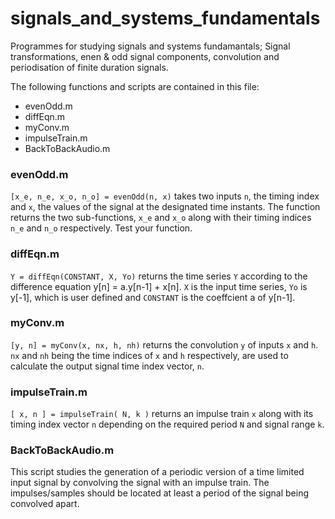 # signals_and_systems_fundamentals
Programmes for studying signals and systems fundamantals; Signal transformations, enen &amp; odd signal components, convolution and periodisation of finite duration signals.

The following functions and scripts are contained in this file:
  * evenOdd.m
  * diffEqn.m
  * myConv.m
  * impulseTrain.m
  * BackToBackAudio.m
 
### evenOdd.m
`[x_e, n_e, x_o, n_o] = evenOdd(n, x)` takes two inputs `n`, the timing
index and `x`, the values of the signal at the designated time instants.
The function returns the two sub-functions, `x_e` and `x_o` along with their
timing indices `n_e` and `n_o` respectively. Test your function.

### diffEqn.m
`Y = diffEqn(CONSTANT, X, Yo)` returns the time series `Y` according to the
difference equation y[n] = a.y[n-1] + x[n]. `X` is the input time series,
`Yo` is y[-1], which is user defined and `CONSTANT` is the coeffcient a of
y[n-1].

### myConv.m
`[y, n] = myConv(x, nx, h, nh)` returns the convolution `y` of inputs `x` and
`h`. `nx` and `nh` being the time indices of `x` and `h` respectively, are used to
calculate the output signal time index vector, `n`.

### impulseTrain.m
`[ x, n ] = impulseTrain( N, k )` returns an impulse train `x` along with
its timing index vector `n` depending on the required period `N` and signal
range `k`.

### BackToBackAudio.m 
This script studies the generation of a  periodic version of a time
limited input signal by convolving the signal with an impulse train. The
impulses/samples should be located at least a period of the signal being
convolved apart.
